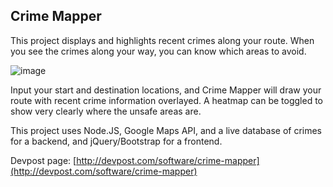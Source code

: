 Crime Mapper
---
This project displays and highlights recent crimes along your route. When you see the crimes along your way, you can know which areas to avoid.

![image](http://challengepost-s3-challengepost.netdna-ssl.com/photos/production/software_photos/000/334/487/datas/gallery.jpg)

Input your start and destination locations, and Crime Mapper will draw your route with recent crime information overlayed. A heatmap can be toggled to show very clearly where the unsafe areas are. 

This project uses Node.JS, Google Maps API, and a live database of crimes for a backend, and jQuery/Bootstrap for a frontend.

Devpost page: [http://devpost.com/software/crime-mapper](http://devpost.com/software/crime-mapper)
